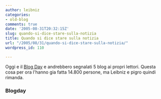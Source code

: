 ```yaml
---
author: leibniz
categories:
- old-blog
comments: true
date: '2005-08-31T20:32:15Z'
slug: quando-si-dice-stare-sulla-notizia
title: Quando si dice stare sulla notizia
url: "/2005/08/31/quando-si-dice-stare-sulla-notizia/"
wordpress_id: 110

---
```

Oggi e il [Blog Day](http://blogday.wikispaces.org/) e
andrebbero segnalati 5 blog ai propri lettori. Questa cosa per ora
l'hanno gia fatta 14.800 persone, ma Leibniz e pigro quindi rimanda.  



### Blogday
